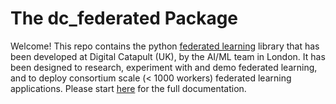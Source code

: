 # The dc_federated Package

Welcome!
This repo contains the python [federated learning](https://en.wikipedia.org/wiki/Federated_learning) library that has been developed at Digital Catapult (UK), by the AI/ML team in London. It has been designed to research, experiment with and demo federated learning, and to deploy consortium  scale (< 1000 workers) federated learning applications. Please start [here](docs/index.md) for the full documentation.


 

